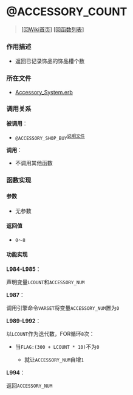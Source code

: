 ﻿# @ACCESSORY_COUNT

> [\[回Wiki首页\]](/Wiki) [\[回函数列表\]](/Wiki/erasqn_wiki/function/README.md)

### 作用描述

+ 返回已记录饰品的饰品槽个数

### 所在文件

+ [Accessory_System.erb](/ERB/SHOP/Accessory_System.erb#L982-L994)

### 调用关系

**被调用**：

+ `@ACCESSORY_SHOP_BUY`<sup>[说明文件](/Wiki/erasqn_wiki/function/a/accessory_shop_buy.md)</sup>

**调用**：

+ 不调用其他函数

### 函数实现

#### 参数

+ 无参数

#### 返回值

+ `0～8`

#### 功能实现

**L984-L985**：

声明变量`LCOUNT`和`ACCESSORY_NUM`

**L987**：

调用引擎命令`VARSET`将变量`ACCESSORY_NUM`置为`0`

**L989-L992**：

以`LCOUNT`作为迭代数，FOR循环`8`次：

  + 当`FLAG:(300 + LCOUNT * 10)`不为`0`

    + 就让`ACCESSORY_NUM`自增`1`

**L994**：

返回`ACCESSORY_NUM`
